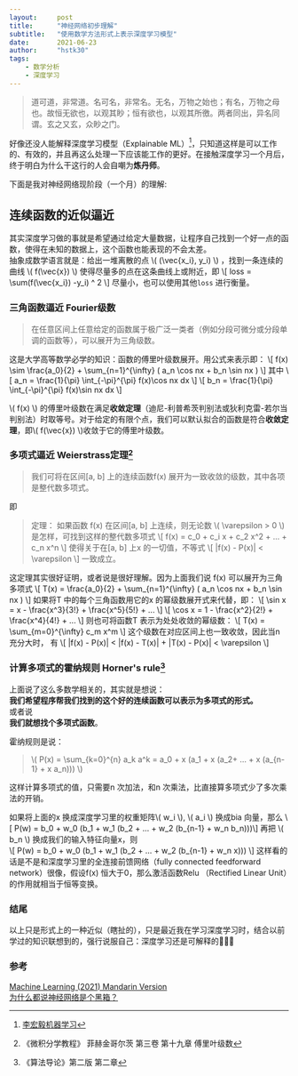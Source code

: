 ```yaml
---
layout:     post
title:      "神经网络初步理解"
subtitle: 	"使用数学方法形式上表示深度学习模型"
date:       2021-06-23
author:     "hstk30"
tags:
    - 数学分析
    - 深度学习
---
```


> 道可道，非常道。名可名，非常名。无名，万物之始也；有名，万物之母也。故恒无欲也，以观其眇；恒有欲也，以观其所徼。两者同出，异名同谓。玄之又玄，众眇之门。  
  

好像还没人能解释深度学习模型（Explainable ML）[^ML-Lee]，只知道这样是可以工作的、有效的，并且再这么处理一下应该能工作的更好。在接触深度学习一个月后，终于明白为什么干这行的人会自嘲为**炼丹师**。 

下面是我对神经网络现阶段（一个月）的理解: 

## 连续函数的近似逼近

其实深度学习做的事就是希望通过给定大量数据，让程序自己找到一个好一点的函数，使得在未知的数据上，这个函数也能表现的不会太差。  
抽象成数学语言就是：给出一堆离散的点 \\( (\vec{x_i}, y_i) \\) ，找到一条连续的曲线 \\( f(\vec{x}) \\) 使得尽量多的点在这条曲线上或附近，即 
\\[ loss = \sum(f(\vec{x_i}) -y_i) ^ 2 \\] 
尽量小，也可以使用其他`loss` 进行衡量。

### 三角函数逼近 Fourier级数

> 在任意区间上任意给定的函数属于极广泛一类者（例如分段可微分或分段单调的函数等），可以展开为三角级数。

这是大学高等数学必学的知识：函数的傅里叶级数展开。用公式来表示即：
\\[ f(x) \sim \frac{a_0}{2} + \sum_{n=1}^{\infty} ( a_n \cos nx + b_n \sin nx ) \\]
其中
\\[ a_n = \frac{1}{\pi} \int_{-\pi}^{\pi} f(x)\cos nx dx \\]  \\[ b_n = \frac{1}{\pi} \int_{-\pi}^{\pi} f(x)\sin nx dx  \\]

\\( f(x) \\) 的傅里叶级数在满足**收敛定理**（迪尼-利普希茨判别法或狄利克雷-若尔当判别法）时取等号。对于给定的有限个点，我们可以默认拟合的函数是符合**收敛定理**，即\\( f(\vec{x}) \\)收敛于它的傅里叶级数。


### 多项式逼近 Weierstrass定理[^math]

> 我们可将在区间[a, b] 上的连续函数f(x) 展开为一致收敛的级数，其中各项是整代数多项式。

即

> 定理： 如果函数 f(x) 在区间[a, b] 上连续，则无论数 \\( \varepsilon > 0 \\) 是怎样，可找到这样的整代数多项式
>  \\[ f(x) = c_0 + c_i x + c_2 x^2 + ... + c_n x^n \\] 
> 使得关于在[a, b] 上x 的一切值，不等式 \\[ |f(x) - P(x)| < \varepsilon \\] 一致成立。

这定理其实很好证明，或者说是很好理解。因为上面我们说 f(x) 可以展开为三角多项式
\\[ T(x) = \frac{a_0}{2} + \sum_{n=1}^{\infty} ( a_n \cos nx + b_n \sin nx ) \\]
如果将T 中的每个三角函数用它的x 的幂级数展开式来代替，即：
\\[ \sin x = x - \frac{x^3}{3!} + \frac{x^5}{5!} + ... \\]
\\[ \cos x = 1 - \frac{x^2}{2!} + \frac{x^4}{4!} + ... \\]
则也可将函数T 表示为处处收敛的幂级数：
\\[ T(x) = \sum_{m=0}^{\infty} c_m x^m \\]
这个级数在对应区间上也一致收敛，因此当n 充分大时， 有
\\[ |f(x) - P(x)| < |f(x) - T(x)| + |T(x) - P(x)| < \varepsilon \\]

### 计算多项式的霍纳规则 Horner's rule[^algo]

上面说了这么多数学相关的，其实就是想说：  
**我们希望程序帮我们找到的这个好的连续函数可以表示为多项式的形式。**  
或者说  
**我们就想找个多项式函数**。  

霍纳规则是说：
> \\( P(x) = \sum_{k=0}^{n} a_k a^k  = a_0 + x (a_1 + x (a_2+ ... + x (a_{n-1} + x a_n)))  \\)

这样计算多项式的值，只需要n 次加法，和n 次乘法，比直接算多项式少了多次乘法的开销。  

如果将上面的x 换成深度学习里的权重矩阵\\( w_i \\), \\( a_i \\) 换成bia 向量，那么
\\[ P(w) = b_0 + w_0 (b_1 + w_1 (b_2 + ... + w_2 (b_{n-1} + w_n b_n)))\\]
再把 \\( b_n \\) 换成我们的输入特征向量x，则  
\\[  P(w) = b_0 + w_0 (b_1 + w_1 (b_2 + ... + w_2 (b_{n-1} + w_n x))) \\]
这样看的话是不是和深度学习里的全连接前馈网络（fully connected feedforward network）很像，假设f(x) 恒大于0，那么激活函数Relu （Rectified Linear Unit）的作用就相当于恒等变换。

### 结尾

以上只是形式上的一种近似（瞎扯的），只是最近我在学习深度学习时，结合以前学过的知识联想到的，强行说服自己：深度学习还是可解释的🙏🙏🙏


### 参考

[Machine Learning (2021) Mandarin Version](https://www.youtube.com/playlist?list=PLJV_el3uVTsMhtt7_Y6sgTHGHp1Vb2P2J)  
[为什么都说神经网络是个黑箱？](https://www.zhihu.com/question/263672028)  
 
[^ML-Lee]: [李宏毅机器学习](https://www.youtube.com/watch?v=WQY85vaQfTI&list=PLJV_el3uVTsMhtt7_Y6sgTHGHp1Vb2P2J&index=27&ab_channel=Hung-yiLee)  
[^math]: 《微积分学教程》 菲赫金哥尔茨 第三卷  第十九章 傅里叶级数
[^algo]: 《算法导论》第二版 第二章
